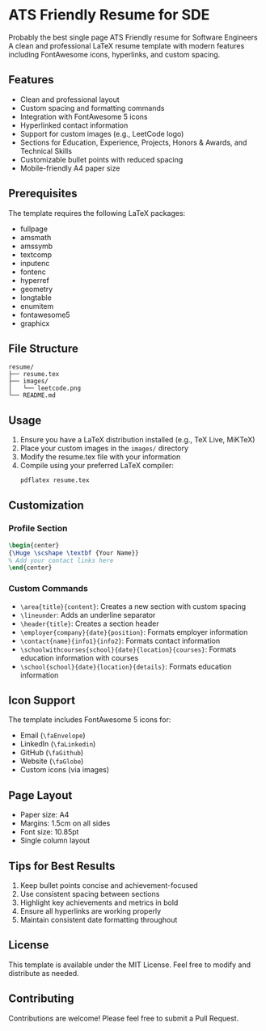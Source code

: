 # ATS Friendly Resume for SDE
Probably the best single page ATS Friendly resume for Software Engineers
A clean and professional LaTeX resume template with modern features including FontAwesome icons, hyperlinks, and custom spacing.

## Features

- Clean and professional layout
- Custom spacing and formatting commands
- Integration with FontAwesome 5 icons
- Hyperlinked contact information
- Support for custom images (e.g., LeetCode logo)
- Sections for Education, Experience, Projects, Honors & Awards, and Technical Skills
- Customizable bullet points with reduced spacing
- Mobile-friendly A4 paper size

## Prerequisites

The template requires the following LaTeX packages:
- fullpage
- amsmath
- amssymb
- textcomp
- inputenc
- fontenc
- hyperref
- geometry
- longtable
- enumitem
- fontawesome5
- graphicx

## File Structure

```
resume/
├── resume.tex
├── images/
│   └── leetcode.png
└── README.md
```

## Usage

1. Ensure you have a LaTeX distribution installed (e.g., TeX Live, MiKTeX)
2. Place your custom images in the `images/` directory
3. Modify the resume.tex file with your information
4. Compile using your preferred LaTeX compiler:
   ```bash
   pdflatex resume.tex
   ```

## Customization

### Profile Section
```latex
\begin{center}
{\Huge \scshape \textbf {Your Name}}
% Add your contact links here
\end{center}
```

### Custom Commands

- `\area{title}{content}`: Creates a new section with custom spacing
- `\lineunder`: Adds an underline separator
- `\header{title}`: Creates a section header
- `\employer{company}{date}{position}`: Formats employer information
- `\contact{name}{info1}{info2}`: Formats contact information
- `\schoolwithcourses{school}{date}{location}{courses}`: Formats education information with courses
- `\school{school}{date}{location}{details}`: Formats education information

## Icon Support

The template includes FontAwesome 5 icons for:
- Email (`\faEnvelope`)
- LinkedIn (`\faLinkedin`)
- GitHub (`\faGithub`)
- Website (`\faGlobe`)
- Custom icons (via images)

## Page Layout

- Paper size: A4
- Margins: 1.5cm on all sides
- Font size: 10.85pt
- Single column layout

## Tips for Best Results

1. Keep bullet points concise and achievement-focused
2. Use consistent spacing between sections
3. Highlight key achievements and metrics in bold
4. Ensure all hyperlinks are working properly
5. Maintain consistent date formatting throughout

## License

This template is available under the MIT License. Feel free to modify and distribute as needed.

## Contributing

Contributions are welcome! Please feel free to submit a Pull Request.